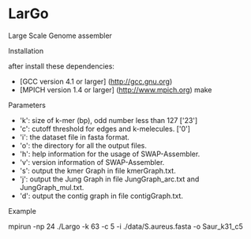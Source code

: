 # LarGo
Large Scale Genome assembler

Installation

after install these dependencies:
 * [GCC version 4.1 or larger] (http://gcc.gnu.org)
 * [MPICH version 1.4 or larger] (http://www.mpich.org)
make

Parameters

 * 'k': size of k-mer (bp), odd number less than 127 ['23']
 * 'c': cutoff threshold for edges and k-melecules. ['0']
 * 'i': the dataset file in fasta format.
 * 'o': the directory for all the output files.
 * 'h': help information for the usage of SWAP-Assembler.
 * 'v': version information of SWAP-Assembler.
 * 's': output the kmer Graph in file kmerGraph.txt.
 * 'j': output the Jung Graph in file JungGraph_arc.txt and JungGraph_mul.txt.
 * 'd': output the contig graph in file contigGraph.txt.

Example

mpirun -np 24 ./Largo -k 63 -c 5 -i ./data/S.aureus.fasta -o Saur_k31_c5
